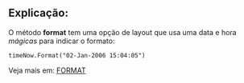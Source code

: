 ## Explicação: 

O método **format** tem uma opção de layout que usa uma data e hora *mágicas* para indicar o formato: 

```
timeNow.Format("02-Jan-2006 15:04:05")
```

Veja mais em: [FORMAT](https://golang.org/pkg/time/#Time.Format)